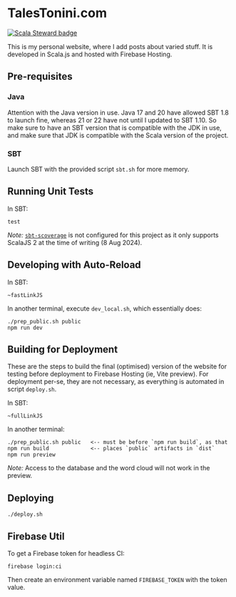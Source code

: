 # TalesTonini.com
[![Scala Steward badge](https://img.shields.io/badge/Scala_Steward-helping-blue.svg?style=flat&logo=data:image/png;base64,iVBORw0KGgoAAAANSUhEUgAAAA4AAAAQCAMAAAARSr4IAAAAVFBMVEUAAACHjojlOy5NWlrKzcYRKjGFjIbp293YycuLa3pYY2LSqql4f3pCUFTgSjNodYRmcXUsPD/NTTbjRS+2jomhgnzNc223cGvZS0HaSD0XLjbaSjElhIr+AAAAAXRSTlMAQObYZgAAAHlJREFUCNdNyosOwyAIhWHAQS1Vt7a77/3fcxxdmv0xwmckutAR1nkm4ggbyEcg/wWmlGLDAA3oL50xi6fk5ffZ3E2E3QfZDCcCN2YtbEWZt+Drc6u6rlqv7Uk0LdKqqr5rk2UCRXOk0vmQKGfc94nOJyQjouF9H/wCc9gECEYfONoAAAAASUVORK5CYII=)](https://scala-steward.org)

This is my personal website, where I add posts about varied stuff. It is developed in Scala.js and hosted with Firebase
Hosting.

## Pre-requisites

### Java

Attention with the Java version in use.  Java 17 and 20 have allowed SBT 1.8 to launch fine, whereas 21 or 22 have not
until I updated to SBT 1.10.  So make sure to have an SBT version that is compatible with the JDK in use, and make sure
that JDK is compatible with the Scala version of the project.

### SBT

Launch SBT with the provided script `sbt.sh` for more memory.

## Running Unit Tests

In SBT:

    test

*Note:* [`sbt-scoverage`](https://github.com/scoverage/sbt-scoverage) is not configured for this project as it only
supports ScalaJS 2 at the time of writing (8 Aug 2024).

## Developing with Auto-Reload

In SBT:

    ~fastLinkJS

In another terminal, execute `dev_local.sh`, which essentially does:

    ./prep_public.sh public
    npm run dev

## Building for Deployment

These are the steps to build the final (optimised) version of the website for testing before deployment to Firebase
Hosting (ie, Vite preview).  For deployment per-se, they are not necessary, as everything is automated in script
`deploy.sh`.

In SBT:

    ~fullLinkJS

In another terminal:

    ./prep_public.sh public   <-- must be before `npm run build`, as that
    npm run build             <-- places `public` artifacts in `dist`
    npm run preview

*Note:* Access to the database and the word cloud will not work in the preview.

## Deploying

    ./deploy.sh

## Firebase Util

To get a Firebase token for headless CI:

    firebase login:ci

Then create an environment variable named `FIREBASE_TOKEN` with the token value.
